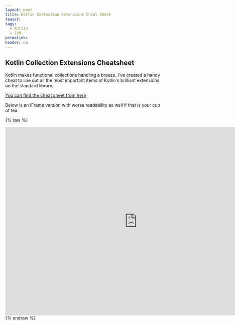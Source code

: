 ```yaml
---
layout: post
title: Kotlin Collection Extensions Cheat Sheet
teaser:
tags:
  - Kotlin
  - JVM
permalink:
header: no
---
```


## Kotlin Collection Extensions Cheatsheet

Kotlin makes functional collections handling a breeze. I've created a handy cheat to line out all the most important items of Kotlin's brilliant extensions on the standard library. 

[You can find the cheat sheet from here](http://jussi.hallila.com/Kollections)

Below is an iFrame version with worse readability as well if that is your cup of tea.

{% raw %}
<iframe frameborder="no" border="0" marginwidth="0" marginheight="0" width="840"  height="600" src="http://jussi.hallila.com/Kollections"></iframe>
{% endraw %}
